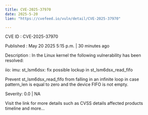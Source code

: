 ```yaml
---
title: CVE-2025-37970
date: 2025-5-20
lien: "https://cvefeed.io/vuln/detail/CVE-2025-37970"

---
```


CVE ID : CVE-2025-37970

Published :  May 20
2025
5:15 p.m. | 30 minutes ago

Description : In the Linux kernel
the following vulnerability has been resolved:

iio: imu: st_lsm6dsx: fix possible lockup in st_lsm6dsx_read_fifo

Prevent st_lsm6dsx_read_fifo from falling in an infinite loop in case
pattern_len is equal to zero and the device FIFO is not empty.

Severity: 0.0 | NA

Visit the link for more details
such as CVSS details
affected products
timeline
and more...
